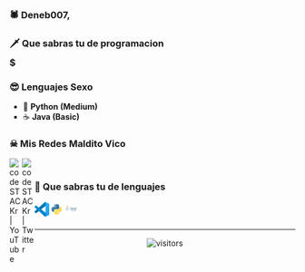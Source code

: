 ### 🕷 Deneb007, 

### 🗡 Que sabras tu de programacion $$$$$


### 😎 Lenguajes Sexo
- 🐍 **Python (Medium)**
- ☕ **Java (Basic)**

### ☠ Mis Redes Maldito Vico

[<img align="left" alt="codeSTACKr | YouTube" width="22px" src="https://cdn.jsdelivr.net/npm/simple-icons@v3/icons/youtube.svg" />][youtube]
[<img align="left" alt="codeSTACKr | Twitter" width="22px" src="https://cdn.jsdelivr.net/npm/simple-icons@v3/icons/twitter.svg" />][twitter]

<br />

### 🔧 Que sabras tu de lenguajes $$$$

<img align="left" alt="Visual Studio Code" width="26px" src="https://raw.githubusercontent.com/github/explore/80688e429a7d4ef2fca1e82350fe8e3517d3494d/topics/visual-studio-code/visual-studio-code.png" />
<img align="left" alt="Python" width="26px" src="https://raw.githubusercontent.com/github/explore/78df643247d429f6cc873026c0622819ad797942/topics/python/python.png" />
<img align="left" alt="Java" width="26px" src="https://raw.githubusercontent.com/github/explore/78df643247d429f6cc873026c0622819ad797942/topics/java/java.png" />
<br />
<br />

---

<p align="center">
    <img align="center" alt="visitors" src="https://gpvc.arturio.dev/DenebS4c" />
</p>

[twitter]: https://twitter.com/zGhosty_
[telegram]: https://t.me/zGhosty
[youtube]: https://youtube.com/zGhosty
